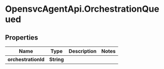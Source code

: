 # OpensvcAgentApi.OrchestrationQueued

## Properties

Name | Type | Description | Notes
------------ | ------------- | ------------- | -------------
**orchestrationId** | **String** |  | 


